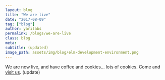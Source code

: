 ```yaml
---
layout: blog
title: "We are live"
date: "2017-08-09"
tag: ["blog"]
author: yarilabs
permalink: /blogs/we-are-live
class: blog
meta: 
subtitle: (updated)
image_path: assets/img/blog/elm-development-environment.png
---
```


We are now live, and have coffee and cookies... lots of cookies. Come and [visit us](/about/contact). (update)
